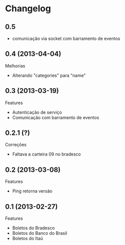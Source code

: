 Changelog
=========

## 0.5
- comunicação via socket com barramento de eventos

## 0.4 (2013-04-04)

Melhorias
- Alterando "categories" para "name"

## 0.3 (2013-03-19)

Features
- Autenticação de serviço
- Comunicação com barramento de eventos

## 0.2.1 (?)

Correções
- Faltava a carteira 09 no bradesco

## 0.2 (2013-03-08)

Features
- Ping retorna versão

## 0.1 (2013-02-27)

Features
- Boletos do Bradesco
- Boletos do Banco do Brasil
- Boletos do Itaú
